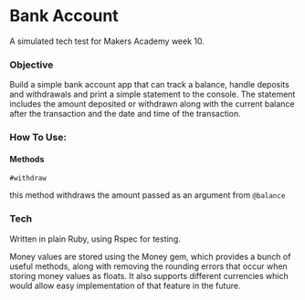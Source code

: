 # Bank Account

A simulated tech test for Makers Academy week 10.

### Objective

Build a simple bank account app that can track a balance, handle deposits and
withdrawals and print a simple statement to the console. The statement includes
the amount deposited or withdrawn along with the current balance after the transaction
and the date and time of the transaction.

### How To Use:

#### Methods

`#withdraw`

this method withdraws the amount passed as an argument from `@balance`



### Tech

Written in plain Ruby, using Rspec for testing.

Money values are stored using the Money gem, which provides a bunch of useful
methods, along with removing the rounding errors that occur when storing money
values as floats. It also supports different currencies which would allow
easy implementation of that feature in the future.
